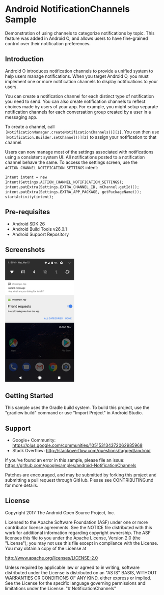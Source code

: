 
Android NotificationChannels Sample
===================================

Demonstration of using channels to categorize notifications by topic. This feature was
            added in Android O, and allows users to have fine-grained control over their
            notification preferences.

Introduction
------------

Android O introduces notification channels to provide a unified system to help users
manage notifications. When you target Android O, you must implement one or more
notification channels to display notifications to your users.

You can create a notification channel for each distinct type of notification you need
to send. You can also create notification channels to reflect choices made by users of
your app. For example, you might setup separate notification channels for each
conversation group created by a user in a messaging app.

To create a channel, call `[NotificationManager.createNotificationChannels()][1]`. You
can then use `[Notification.Builder.setChannel()][2]` to assign your notification to that
channel.

Users can now manage most of the settings associated with notifications using a
consistent system UI. All notifications posted to a notification channel behave the
same. To access the settings screen, use the `ACTION_CHANNEL_NOTIFICATION_SETTINGS`
intent:

```
Intent intent = new Intent(Settings.ACTION_CHANNEL_NOTIFICATION_SETTINGS);
intent.putExtra(Settings.EXTRA_CHANNEL_ID, mChannel.getId());
intent.putExtra(Settings.EXTRA_APP_PACKAGE, getPackageName());
startActivity(intent);
```


[1]: https://developer.android.com/reference/android/app/NotificationManager.html#createNotificationChannels(java.util.List<android.app.NotificationChannel>)
[2]: https://android-dot-devsite.googleplex.com/reference/android/app/Notification.Builder.html#setChannel(java.lang.String)

Pre-requisites
--------------

- Android SDK 26
- Android Build Tools v26.0.1
- Android Support Repository

Screenshots
-------------

<img src="screenshots/1-main.png" height="400" alt="Screenshot"/> 

Getting Started
---------------

This sample uses the Gradle build system. To build this project, use the
"gradlew build" command or use "Import Project" in Android Studio.

Support
-------

- Google+ Community: https://plus.google.com/communities/105153134372062985968
- Stack Overflow: http://stackoverflow.com/questions/tagged/android

If you've found an error in this sample, please file an issue:
https://github.com/googlesamples/android-NotificationChannels

Patches are encouraged, and may be submitted by forking this project and
submitting a pull request through GitHub. Please see CONTRIBUTING.md for more details.

License
-------

Copyright 2017 The Android Open Source Project, Inc.

Licensed to the Apache Software Foundation (ASF) under one or more contributor
license agreements.  See the NOTICE file distributed with this work for
additional information regarding copyright ownership.  The ASF licenses this
file to you under the Apache License, Version 2.0 (the "License"); you may not
use this file except in compliance with the License.  You may obtain a copy of
the License at

http://www.apache.org/licenses/LICENSE-2.0

Unless required by applicable law or agreed to in writing, software
distributed under the License is distributed on an "AS IS" BASIS, WITHOUT
WARRANTIES OR CONDITIONS OF ANY KIND, either express or implied.  See the
License for the specific language governing permissions and limitations under
the License.
"# NotificationChannels" 
